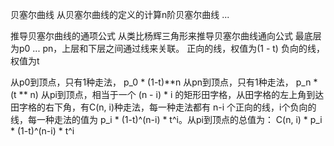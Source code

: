 贝塞尔曲线
从贝塞尔曲线的定义的计算n阶贝塞尔曲线
...


推导贝塞尔曲线的通项公式
从类比杨辉三角形来推导贝塞尔曲线通向公式
最底层为p0 ... pn，上层和下层之间通过线来关联。
正向的线，权值为(1 - t)
负向的线，权值为t

从p0到顶点，只有1种走法， p_0 * (1-t)**n
从pn到顶点，只有1种走法， p_n * (t ** n)
从pi到顶点，相当于一个 (n - i) * i 的矩形田字格，从田字格的左上角到达田字格的右下角，有C(n, i)种走法，每一种走法都有 n-i 个正向的线，i个负向的线，每一种走法的值为 p_i * (1-t)^(n-i) * t^i。从pi到顶点的总值为： C(n, i) *  p_i * (1-t)^(n-i) * t^i
